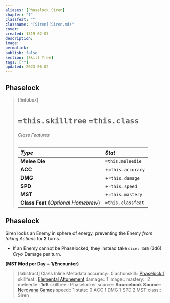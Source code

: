 ```yaml
---
aliases: [Phaselock Siren]
chapter: "1"
classfeat: ""
classname: "[Siren](Siren.md)"
cover: 
created: 1319-02-07
description: 
image: 
permalink: 
publish: false
section: [Skill Tree]
tags: [""]
updated: 2023-06-02
---
```


## Phaselock

> [!infobox]
># `=this.skilltree` `=this.class`
>
> ###### Class Features
>
> | ***Type***                           | ***Stat***        |
> |:-------------------------------------|:------------------|
> | **Melee Die**                        | `=this.meleedie`  |
> | **ACC**                              | +`=this.accuracy` |
> | **DMG**                              | +`=this.damage`   |
> | **SPD**                              | +`=this.speed`    |
> | **MST**                              | +`=this.mastery`  |
> | **Class Feat** (*Optional Homebrew*) | `=this.classfeat` |
>

## Phaselock

Siren locks an Enemy in sphere of energy, preventing the Enemy *from taking Actions* for **2** turns.

- If an Enemy cannot be Phaselocked, they instead take `dice: 3d6` (3d6) *Cryo* Damage per turn.

**(MST Mod per Day + 1/Encounter)**



>[!abstract] Class Inline Metadata
> accuracy:: 0
> actionskill:: [Phaselock 1](Phaselock%201.md)
> skillfeat::  [Elemental Attunement](Bunkers%20and%20Badasses/Markdown%20Conversions%201/Scouts%20DLC%203/Feats/Elemental%20Attunement.md)
> damage:: 1
> image::
> mastery:: 2
> meleedie:: **1d6**
> skilltree:: Phaselocker
> source:: **Sourcebook**
> **Source**:: [Nerdvana Games](https://nerdvanagames.com)
> speed:: 1
> stats::  0 ACC 1 DMG 1 SPD 2 MST
> class:: Siren
